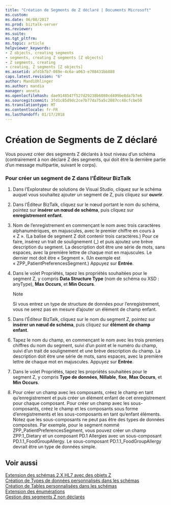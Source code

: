 ```yaml
---
title: "Création de Segments de Z déclaré | Documents Microsoft"
ms.custom: 
ms.date: 06/08/2017
ms.prod: biztalk-server
ms.reviewer: 
ms.suite: 
ms.tgt_pltfrm: 
ms.topic: article
helpviewer_keywords:
- Z objects, creating segments
- segments, creating Z segments [Z objects]
- Z segments, creating
- creating, Z segments [Z objects]
ms.assetid: afd1b7b7-089e-4c6a-a063-e708431bb888
caps.latest.revision: "6"
author: MandiOhlinger
ms.author: mandia
manager: anneta
ms.openlocfilehash: dae9148547f527d29238b6080cd499be8da7b7e6
ms.sourcegitcommit: 3fd1c85d9dc2ce7b77da75a5c2087cc48cfcbe50
ms.translationtype: MT
ms.contentlocale: fr-FR
ms.lasthandoff: 01/17/2018
---
```

# <a name="creating-declared-z-segments"></a>Création de Segments de Z déclaré
Vous pouvez créer des segments Z déclarés à tout niveau d’un schéma (contrairement à non déclaré Z des segments, qui doit être la dernière partie d’un message multipartie, suivant le corps).  
  
### <a name="to-create-a-z-segment-in-biztalk-editor"></a>Pour créer un segment de Z dans l’Éditeur BizTalk  
  
1.  Dans l’Explorateur de solutions de Visual Studio, cliquez sur le schéma auquel vous souhaitez ajouter un segment de Z, puis cliquez sur **ouvrir**.  
  
2.  Dans l’Éditeur BizTalk, cliquez sur le nœud portant le nom du schéma, pointez sur **insérer un nœud de schéma**, puis cliquez sur **enregistrement enfant**.  
  
3.  Nom de l’enregistrement en commençant le nom avec trois caractères alphanumériques, en majuscules, avec le premier chiffre en cours à « Z ». (La balise de segment Z doit contenir trois caractères.) Pour ce faire, insérez un trait de soulignement (_) et puis ajoutez une brève description du segment. La description doit être une série de mots, sans espaces, avec la première lettre de chaque mot en majuscules. Le dernier mot doit être « Segment ». (Un exemple est « ZPP_PatientPreferencesSegment.) Appuyez sur **Entrée**.  
  
4.  Dans le volet Propriétés, tapez les propriétés souhaitées pour le segment Z, y compris **Data Structure Type** (nom de schéma ou XSD : anyType), **Max Occurs**, et **Min Occurs**.  
  
    > [!NOTE]
    >  Si vous entrez un type de structure de données pour l’enregistrement, vous ne serez pas en mesure d’ajouter un élément de champ enfant.  
  
5.  Dans l’Éditeur BizTalk, cliquez sur le nom du segment Z, pointez sur **insérer un nœud de schéma**, puis cliquez sur **élément de champ enfant**.  
  
6.  Tapez le nom du champ, en commençant le nom avec les trois premiers chiffres du nom du segment, suivi d’un point et le numéro du champ, suivi d’un trait de soulignement et une brève description du champ. La description doit être une série de mots, sans espaces, avec la première lettre de chaque mot en majuscules. Appuyez sur **Entrée**.  
  
7.  Dans le volet Propriétés, tapez les propriétés souhaitées pour le segment Z, y compris **Type de données**, **Nillable**, **fixe**, **Max Occurs**, et **Min Occurs**.  
  
8.  Pour créer un champ avec les composants, créez le champ en tant qu’enregistrement et puis créer un élément enfant de cet enregistrement pour chaque composant. Pour créer un champ avec les sous-composants, créez le champ et les composants sous forme d’enregistrements et les sous-composants en tant qu’enfant éléments. Notez que les sous-composants ne peut pas être des types de données composites. Par exemple, pour le segment nommé ZPP_PatientPreferencesSegment, vous pouvez créer un champ ZPP.1_Dietary et un composant PD.1 Allergies avec un sous-composant PD.1.1_FoodGroupAllergy. Le sous-composant PD.1.1_FoodGroupAllergy devrait être un type de données simple.  
  
## <a name="see-also"></a>Voir aussi  
 [Extension des schémas 2.X HL7 avec des objets Z](../../adapters-and-accelerators/accelerator-hl7/extending-hl7-2-x-schemas-with-z-objects.md)   
 [Création de Types de données personnalisés dans les schémas](../../adapters-and-accelerators/accelerator-hl7/creating-custom-data-types-in-schemas.md)   
 [Création de Tables personnalisées dans les schémas](../../adapters-and-accelerators/accelerator-hl7/creating-custom-tables-in-schemas.md)   
 [Extension des énumérations](../../adapters-and-accelerators/accelerator-hl7/extending-enumerations.md)   
 [Gestion des segments Z non déclarés](../../adapters-and-accelerators/accelerator-hl7/handling-undeclared-z-segments.md)